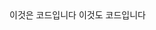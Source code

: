 <docs-code-multifile>
<docs-code >이것은 코드입니다</docs-code>
<docs-code >이것도 코드입니다</docs-code>
</docs-code-multifile>